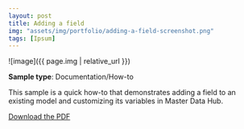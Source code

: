 ```yaml
---
layout: post
title: Adding a field
img: "assets/img/portfolio/adding-a-field-screenshot.png"
tags: [Ipsum]
---
```


![image]({{ page.img | relative_url }})

**Sample type**: Documentation/How-to

This sample is a quick how-to that demonstrates adding a field to an existing model and customizing its variables in Master Data Hub. 

<a href="https://raw.githubusercontent.com/bunnnnnnn/bunnnnnnn.github.io/main/_portfolio/boomi-adding-field.pdf" target="_blank">Download the PDF</a>

